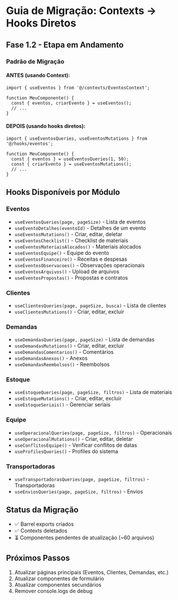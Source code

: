 # Guia de Migração: Contexts → Hooks Diretos

## Fase 1.2 - Etapa em Andamento

### Padrão de Migração

#### ANTES (usando Context):
```tsx
import { useEventos } from '@/contexts/EventosContext';

function MeuComponente() {
  const { eventos, criarEvento } = useEventos();
  // ...
}
```

#### DEPOIS (usando hooks diretos):
```tsx
import { useEventosQueries, useEventosMutations } from '@/hooks/eventos';

function MeuComponente() {
  const { eventos } = useEventosQueries(1, 50);
  const { criarEvento } = useEventosMutations();
  // ...
}
```

## Hooks Disponíveis por Módulo

### Eventos
- `useEventosQueries(page, pageSize)` - Lista de eventos
- `useEventoDetalhes(eventoId)` - Detalhes de um evento
- `useEventosMutations()` - Criar, editar, deletar
- `useEventosChecklist()` - Checklist de materiais
- `useEventosMateriaisAlocados()` - Materiais alocados
- `useEventosEquipe()` - Equipe do evento
- `useEventosFinanceiro()` - Receitas e despesas
- `useEventosObservacoes()` - Observações operacionais
- `useEventosArquivos()` - Upload de arquivos
- `useEventosPropostas()` - Propostas e contratos

### Clientes
- `useClientesQueries(page, pageSize, busca)` - Lista de clientes
- `useClientesMutations()` - Criar, editar, excluir

### Demandas
- `useDemandasQueries(page, pageSize)` - Lista de demandas
- `useDemandasMutations()` - Criar, editar, excluir
- `useDemandasComentarios()` - Comentários
- `useDemandasAnexos()` - Anexos
- `useDemandasReembolsos()` - Reembolsos

### Estoque
- `useEstoqueQueries(page, pageSize, filtros)` - Lista de materiais
- `useEstoqueMutations()` - Criar, editar, excluir
- `useEstoqueSeriais()` - Gerenciar seriais

### Equipe
- `useOperacionalQueries(page, pageSize, filtros)` - Operacionais
- `useOperacionalMutations()` - Criar, editar, deletar
- `useConflitosEquipe()` - Verificar conflitos de datas
- `useProfilesQueries()` - Profiles do sistema

### Transportadoras
- `useTransportadorasQueries(page, pageSize, filtros)` - Transportadoras
- `useEnviosQueries(page, pageSize, filtros)` - Envios

## Status da Migração

- ✅ Barrel exports criados
- ✅ Contexts deletados
- ⏳ Componentes pendentes de atualização (~60 arquivos)

## Próximos Passos

1. Atualizar páginas principais (Eventos, Clientes, Demandas, etc.)
2. Atualizar componentes de formulário
3. Atualizar componentes secundários
4. Remover console.logs de debug
